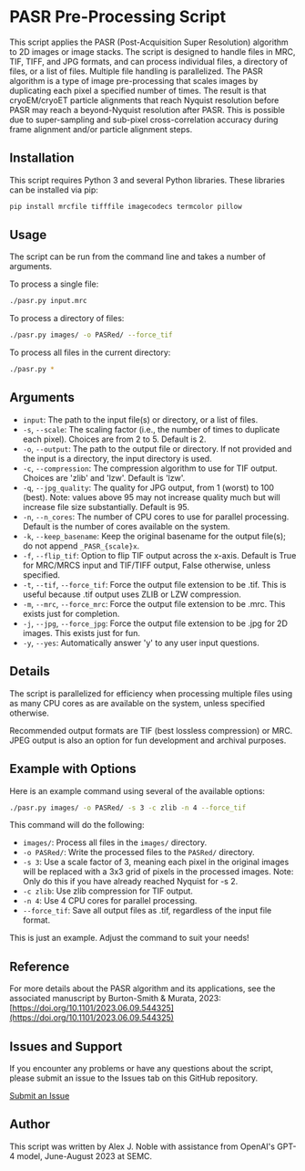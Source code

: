 # PASR Pre-Processing Script

This script applies the PASR (Post-Acquisition Super Resolution) algorithm to 2D images or image stacks. The script is designed to handle files in MRC, TIF, TIFF, and JPG formats, and can process individual files, a directory of files, or a list of files. Multiple file handling is parallelized. The PASR algorithm is a type of image pre-processing that scales images by duplicating each pixel a specified number of times. The result is that cryoEM/cryoET particle alignments that reach Nyquist resolution before PASR may reach a beyond-Nyquist resolution after PASR. This is possible due to super-sampling and sub-pixel cross-correlation accuracy during frame alignment and/or particle alignment steps.

## Installation

This script requires Python 3 and several Python libraries. These libraries can be installed via pip:

```bash
pip install mrcfile tifffile imagecodecs termcolor pillow
```

## Usage

The script can be run from the command line and takes a number of arguments.

To process a single file:
```bash
./pasr.py input.mrc
```

To process a directory of files:
```bash
./pasr.py images/ -o PASRed/ --force_tif
```

To process all files in the current directory:
```bash
./pasr.py *
```

## Arguments

- `input`: The path to the input file(s) or directory, or a list of files.
- `-s`, `--scale`: The scaling factor (i.e., the number of times to duplicate each pixel). Choices are from 2 to 5. Default is 2.
- `-o`, `--output`: The path to the output file or directory. If not provided and the input is a directory, the input directory is used.
- `-c`, `--compression`: The compression algorithm to use for TIF output. Choices are 'zlib' and 'lzw'. Default is 'lzw'.
- `-q`, `--jpg_quality`: The quality for JPG output, from 1 (worst) to 100 (best). Note: values above 95 may not increase quality much but will increase file size substantially. Default is 95.
- `-n`, `--n_cores`: The number of CPU cores to use for parallel processing. Default is the number of cores available on the system.
- `-k`, `--keep_basename`: Keep the original basename for the output file(s); do not append `_PASR_{scale}x`.
- `-f`, `--flip_tif`: Option to flip TIF output across the x-axis. Default is True for MRC/MRCS input and TIF/TIFF output, False otherwise, unless specified.
- `-t`, `--tif`, `--force_tif`: Force the output file extension to be .tif. This is useful because .tif output uses ZLIB or LZW compression.
- `-m`, `--mrc`, `--force_mrc`: Force the output file extension to be .mrc. This exists just for completion.
- `-j`, `--jpg`, `--force_jpg`: Force the output file extension to be .jpg for 2D images. This exists just for fun.
- `-y`, `--yes`: Automatically answer 'y' to any user input questions.

## Details

The script is parallelized for efficiency when processing multiple files using as many CPU cores as are available on the system, unless specified otherwise.

Recommended output formats are TIF (best lossless compression) or MRC. JPEG output is also an option for fun development and archival purposes.

## Example with Options

Here is an example command using several of the available options:

```bash
./pasr.py images/ -o PASRed/ -s 3 -c zlib -n 4 --force_tif
```

This command will do the following:

- `images/`: Process all files in the `images/` directory.
- `-o PASRed/`: Write the processed files to the `PASRed/` directory.
- `-s 3`: Use a scale factor of 3, meaning each pixel in the original images will be replaced with a 3x3 grid of pixels in the processed images. Note: Only do this if you have already reached Nyquist for -s 2.
- `-c zlib`: Use zlib compression for TIF output.
- `-n 4`: Use 4 CPU cores for parallel processing.
- `--force_tif`: Save all output files as .tif, regardless of the input file format.

This is just an example. Adjust the command to suit your needs!

## Reference

For more details about the PASR algorithm and its applications, see the associated manuscript by Burton-Smith & Murata, 2023: [https://doi.org/10.1101/2023.06.09.544325](https://doi.org/10.1101/2023.06.09.544325)

## Issues and Support

If you encounter any problems or have any questions about the script, please submit an issue to the Issues tab on this GitHub repository.

[Submit an Issue](https://github.com/alexjnoble/PASR_python/issues)

## Author

This script was written by Alex J. Noble with assistance from OpenAI's GPT-4 model, June-August 2023 at SEMC.
